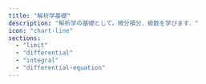```yaml
---
title: "解析学基礎"
description: "解析学の基礎として，微分積分，級数を学びます．"
icon: "chart-line"
sections:
  - "limit"
  - "differential"
  - "integral"
  - "differential-equation"
---
```

